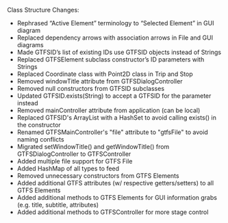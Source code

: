 Class Structure Changes:
* Rephrased “Active Element” terminology to “Selected Element” in GUI diagram
* Replaced dependency arrows with association arrows in File and GUI diagrams
* Made GTFSID’s list of existing IDs use GTFSID objects instead of Strings
* Replaced GTFSElement subclass constructor’s ID parameters with Strings
* Replaced Coordinate class with Point2D class in Trip and Stop
* Removed windowTitle attribute from GTFSDialogController
* Removed null constructors from GTFSID subclasses
* Updated GTFSID.exists(String) to accept a GTFSID for the parameter instead
* Removed mainController attribute from application (can be local)
* Replaced GTFSID's ArrayList with a HashSet to avoid calling exists() in the constructor
* Renamed GTFSMainController's "file" attribute to "gtfsFile" to avoid naming conflicts 
* Migrated setWindowTitle() and getWindowTitle() from GTFSDialogController to GTFSController
* Added multiple file support for GTFS File
* Added HashMap of all types to feed
* Removed unnecessary constructors from GTFS Elements
* Added additional GTFS attributes (w/ respective getters/setters) to all GTFS Elements
* Added additional methods to GTFS Elements for GUI information grabs (e.g. title, subtitle, attributes)
* Added additional methods to GTFSController for more stage control